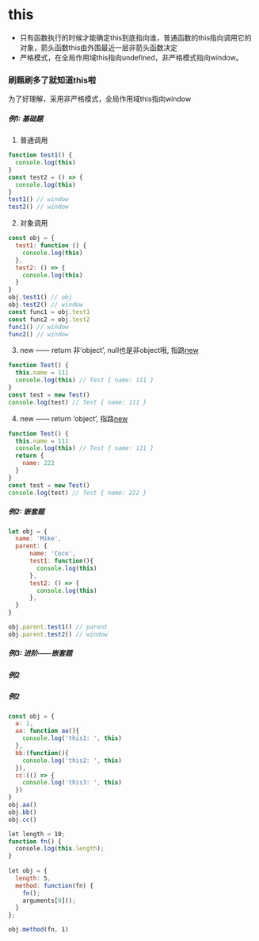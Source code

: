 # this
- 只有函数执行的时候才能确定this到底指向谁，普通函数的this指向调用它的对象，箭头函数this由外围最近一层非箭头函数决定
- 严格模式，在全局作用域this指向undefined，非严格模式指向window。

### 刷题刷多了就知道this啦
为了好理解，采用非严格模式，全局作用域this指向window
##### 例1: 基础题
1. 普通调用
```js
function test1() {
  console.log(this)
}
const test2 = () => {
  console.log(this)
}
test1() // window
test2() // window
```
2. 对象调用
```js
const obj = {
  test1: function () {
    console.log(this)
  },
  test2: () => {
    console.log(this)
  } 
}
obj.test1() // obj
obj.test2() // window
const func1 = obj.test1
const func2 = obj.test2
func1() // window
func2() // window
```

3. new —— return 非‘object’, null也是非object哦, 指路[new](base/codeWriting/new.md)
```js
function Test() {
  this.name = 111
  console.log(this) // Test { name: 111 }
}
const test = new Test()
console.log(test) // Test { name: 111 }
```

4. new —— return ‘object’, 指路[new](base/codeWriting/new.md)
```js
function Test() {
  this.name = 111
  console.log(this) // Test { name: 111 }
  return {
    name: 222
  }
}
const test = new Test()
console.log(test) // Test { name: 222 }
```
##### 例2: 嵌套题
```js
let obj = {
  name: 'Mike',
  parent: {
      name: 'Coco',
      test1: function(){
        console.log(this)
      },
      test2: () => {
        console.log(this)
      },
  }
}

obj.parent.test1() // parent
obj.parent.test2() // window
```
##### 例3: 进阶——嵌套题
##### 例2
##### 例2

```js
const obj = {
  a: 1,
  aa: function aa(){
    console.log('this1: ', this)
  },
  bb:(function(){
    console.log('this2: ', this)
  }),
  cc:(() => {
    console.log('this3: ', this)
  })
}
obj.aa()
obj.bb()
obj.cc()

```


```js
let length = 10;
function fn() {
  console.log(this.length);
}
 
let obj = {
  length: 5,
  method: function(fn) {
    fn();
    arguments[0]();
  }
};

obj.method(fn, 1)
```